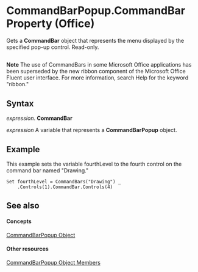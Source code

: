
# CommandBarPopup.CommandBar Property (Office)

Gets a  **CommandBar** object that represents the menu displayed by the specified pop-up control. Read-only.


## 


 **Note**  The use of CommandBars in some Microsoft Office applications has been superseded by the new ribbon component of the Microsoft Office Fluent user interface. For more information, search Help for the keyword "ribbon."


## Syntax

 _expression_. **CommandBar**

 _expression_ A variable that represents a **CommandBarPopup** object.


## Example

This example sets the variable fourthLevel to the fourth control on the command bar named "Drawing."


```
Set fourthLevel = CommandBars("Drawing") _ 
    .Controls(1).CommandBar.Controls(4)
```


## See also


#### Concepts


[CommandBarPopup Object](a8ae06a3-1d7b-a531-91df-756fafee5314.md)
#### Other resources


[CommandBarPopup Object Members](8ec16deb-bb74-2871-d837-f706c7a58f2b.md)
